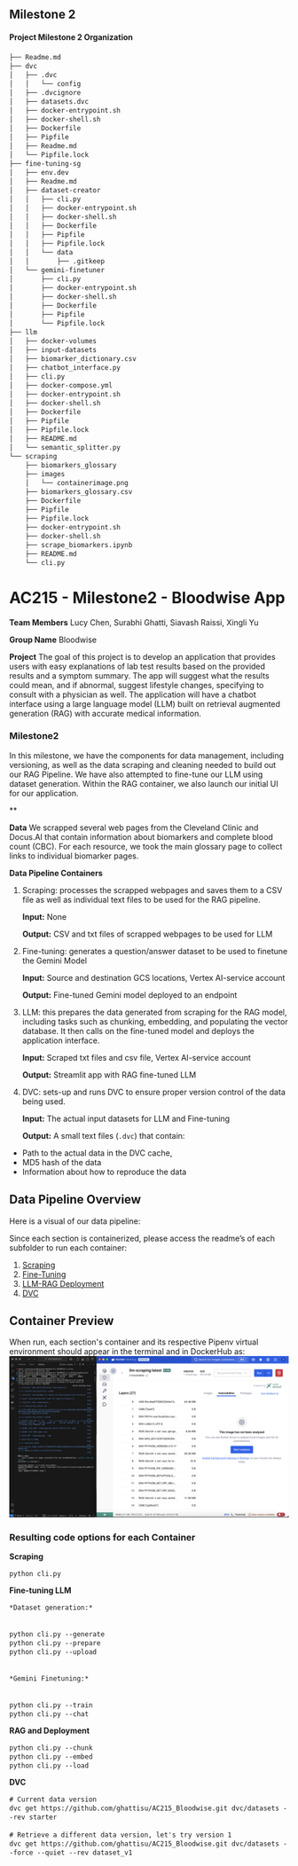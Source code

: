 ## Milestone 2


#### Project Milestone 2 Organization


```
├── Readme.md
├── dvc
│   ├── .dvc
│   │   └── config
│   ├── .dvcignore
│   ├── datasets.dvc
│   ├── docker-entrypoint.sh
│   ├── docker-shell.sh
│   ├── Dockerfile
│   ├── Pipfile
│   ├── Readme.md
│   └── Pipfile.lock
├── fine-tuning-sg
│   ├── env.dev
│   ├── Readme.md
│   ├── dataset-creator
│   │   ├── cli.py
│   │   ├── docker-entrypoint.sh
│   │   ├── docker-shell.sh
│   │   ├── Dockerfile
│   │   ├── Pipfile
│   │   ├── Pipfile.lock
│   │   └── data
│   │       ├── .gitkeep
│   └── gemini-finetuner
│       ├── cli.py
│       ├── docker-entrypoint.sh
│       ├── docker-shell.sh
│       ├── Dockerfile
│       ├── Pipfile
│       └── Pipfile.lock
├── llm
│   ├── docker-volumes
│   ├── input-datasets
│   ├── biomarker_dictionary.csv
│   ├── chatbot_interface.py
│   ├── cli.py
│   ├── docker-compose.yml
│   ├── docker-entrypoint.sh
│   ├── docker-shell.sh
│   ├── Dockerfile
│   ├── Pipfile
│   ├── Pipfile.lock
│   ├── README.md
│   └── semantic_splitter.py
└── scraping
    ├── biomarkers_glossary
    ├── images
    │   └── containerimage.png
    ├── biomarkers_glossary.csv
    ├── Dockerfile
    ├── Pipfile
    ├── Pipfile.lock
    ├── docker-entrypoint.sh
    ├── docker-shell.sh
    ├── scrape_biomarkers.ipynb
    ├── README.md
    └── cli.py
```


# AC215 - Milestone2 - Bloodwise App


**Team Members**
Lucy Chen, Surabhi Ghatti, Siavash Raissi, Xingli Yu


**Group Name**
Bloodwise


**Project**
The goal of this project is to develop an application that provides users with easy explanations of lab test results based on the provided results and a symptom summary. The app will suggest what the results could mean, and if abnormal, suggest lifestyle changes, specifying to consult with a physician as well. The application will have a chatbot interface using a large language model (LLM) built on retrieval augmented generation (RAG) with accurate medical information.


### Milestone2 ###


In this milestone, we have the components for data management, including versioning, as well as the data scraping and cleaning needed to build out our RAG Pipeline. We have also attempted to fine-tune our LLM using dataset generation. Within the RAG container, we also launch our initial UI for our application.

**


**Data**
We scrapped several web pages from the Cleveland Clinic and Docus.AI that contain information about biomarkers and complete blood count (CBC). For each resource, we took the main glossary page to collect links to individual biomarker pages.


**Data Pipeline Containers**
1. Scraping: processes the scrapped webpages and saves them to a CSV file as well as individual text files to be used for the RAG pipeline.


	  **Input:** None
	
	
	  **Output:** CSV and txt files of scrapped webpages to be used for LLM


2. Fine-tuning: generates a question/answer dataset to be used to finetune the Gemini Model 


	  **Input:** Source and destination GCS locations, Vertex AI-service account
	
	
	  **Output:** Fine-tuned Gemini model deployed to an endpoint


3. LLM: this prepares the data generated from scraping for the RAG model, including tasks such as chunking, embedding, and populating the vector database. It then calls on the fine-tuned model and deploys the application interface.
 
	  **Input:** Scraped txt files and csv file, Vertex AI-service account
	
	
	  **Output:** Streamlit app with RAG fine-tuned LLM


4. DVC: sets-up and runs DVC to ensure proper version control of the data being used. 

   	  **Input:** The actual input datasets for LLM and Fine-tuning
	
	
	  **Output:** A small text files (`.dvc`) that contain: 
- Path to the actual data in the DVC cache, 
- MD5 hash of the data
- Information about how to reproduce the data





## Data Pipeline Overview


Here is a visual of our data pipeline: 

Since each section is containerized, please access the readme’s of each subfolder to run each container:
1. [Scraping](https://github.com/ghattisu/AC215_Bloodwise/tree/starter/scraping)
2. [Fine-Tuning](https://github.com/ghattisu/AC215_Bloodwise/tree/starter/fine-tuning-sg)
3. [LLM-RAG Deployment](https://github.com/ghattisu/AC215_Bloodwise/tree/starter/llm)
4. [DVC](https://github.com/ghattisu/AC215_Bloodwise/tree/starter/dvc)


## Container Preview
When run, each section's container and its respective Pipenv virtual environment should appear in the terminal and in DockerHub as:
![Container Image](https://github.com/ghattisu/AC215_Bloodwise/blob/starter/scraping/images/containerimage.png?raw=true)


### Resulting code options for each Container


**Scraping**
```
python cli.py

```


**Fine-tuning LLM**
```
*Dataset generation:*


python cli.py --generate
python cli.py --prepare
python cli.py --upload


*Gemini Finetuning:*


python cli.py --train
python cli.py --chat

```


**RAG and Deployment**
```
python cli.py --chunk
python cli.py --embed
python cli.py --load

```


**DVC**
```
# Current data version
dvc get https://github.com/ghattisu/AC215_Bloodwise.git dvc/datasets --rev starter

# Retrieve a different data version, let's try version 1
dvc get https://github.com/ghattisu/AC215_Bloodwise.git dvc/datasets --force --quiet --rev dataset_v1

```
